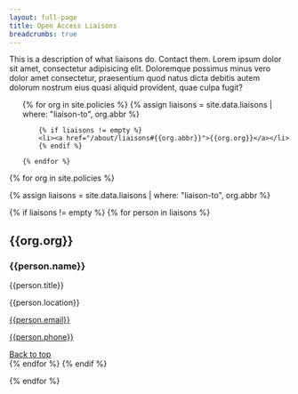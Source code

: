 ```yaml
---
layout: full-page
title: Open Access Liaisons
breadcrumbs: true
---
```


This is a description of what liaisons do. Contact them. Lorem ipsum dolor sit amet, consectetur adipisicing elit. Doloremque possimus minus vero dolor amet consectetur, praesentium quod natus dicta debitis autem dolorum nostrum eius quasi aliquid provident, quae culpa fugit?

<ul class="long-list">
    {% for org in site.policies %}
        {% assign liaisons = site.data.liaisons | where: "liaison-to", org.abbr %}

        {% if liaisons != empty %}
        <li><a href="/about/liaisons#{{org.abbr}}">{{org.org}}</a></li>
        {% endif %}
    
    {% endfor %}
</ul>

{% for org in site.policies %}
    
{% assign liaisons = site.data.liaisons | where: "liaison-to", org.abbr %}

{% if liaisons != empty %}
{% for person in liaisons %}

<h2 id="{{org.abbr}}" class="long-list-heading">{{org.org}}</h2>
<div class="long-list-content address">
<h3> {{person.name}} </h3>
<p> {{person.title}} </p>
<p> {{person.location}} </p>
<p><a href="mailto:{{person.email}}">{{person.email}}</a></p>
<p><a href="tel:+1{{person.phone | remove: "-"}}">{{person.phone}}</a></p>
<a href="#top">Back to top</a>
</div>
{% endfor %}
{% endif %}

{% endfor %}
